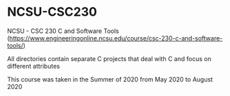 # NCSU-CSC230
NCSU - CSC 230 C and Software Tools (https://www.engineeringonline.ncsu.edu/course/csc-230-c-and-software-tools/)

All directories contain separate C projects that deal with C and focus on different attributes

This course was taken in the Summer of 2020 from May 2020 to August 2020
